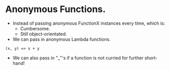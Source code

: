 # Anonymous Functions.

* Instead of passing anonymous FunctionX instances every time, which is:
  * Cumbersome.
  * Still object-orientated.
* We can pass in anonymous Lambda functions.
```
(x, y) => x + y
```
* We can also pass in "_"'s if a function is not curried for further short-hand!